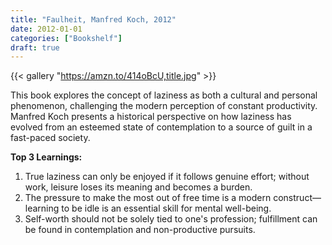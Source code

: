 ```yaml
---
title: "Faulheit, Manfred Koch, 2012"
date: 2012-01-01
categories: ["Bookshelf"]
draft: true
---
```


{{< gallery "https://amzn.to/414oBcU,title.jpg" >}}

This book explores the concept of laziness as both a cultural and personal phenomenon, challenging the modern perception of constant productivity. Manfred Koch presents a historical perspective on how laziness has evolved from an esteemed state of contemplation to a source of guilt in a fast-paced society.

**Top 3 Learnings:**

1. True laziness can only be enjoyed if it follows genuine effort; without work, leisure loses its meaning and becomes a burden.
2. The pressure to make the most out of free time is a modern construct—learning to be idle is an essential skill for mental well-being.
3. Self-worth should not be solely tied to one's profession; fulfillment can be found in contemplation and non-productive pursuits.
